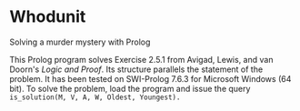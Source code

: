 # Whodunit
Solving a murder mystery with Prolog

This Prolog program solves Exercise 2.5.1 from Avigad, Lewis, and
van Doorn's _Logic and Proof_. Its structure parallels the statement
of the problem. It has been tested on SWI-Prolog 7.6.3 for Microsoft
Windows (64 bit). To solve the problem, load the program and issue
the query
   `is_solution(M, V, A, W, Oldest, Youngest).`
